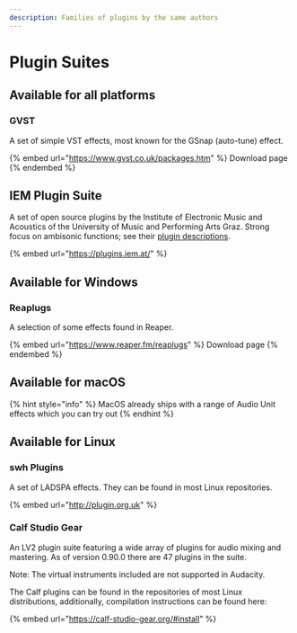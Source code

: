 ```yaml
---
description: Families of plugins by the same authors
---
```


# Plugin Suites

## Available for all platforms

### GVST

A set of simple VST effects, most known for the GSnap (auto-tune) effect.

{% embed url="https://www.gvst.co.uk/packages.htm" %}
Download page
{% endembed %}

## IEM Plugin Suite

A set of open source plugins by the Institute of Electronic Music and Acoustics of the University of Music and Performing Arts Graz. Strong focus on ambisonic functions; see their [plugin descriptions](https://plugins.iem.at/docs/plugindescriptions/).&#x20;

{% embed url="https://plugins.iem.at/" %}

## Available for Windows

### Reaplugs

A selection of some effects found in Reaper.&#x20;

{% embed url="https://www.reaper.fm/reaplugs" %}
Download page
{% endembed %}

## Available for macOS

{% hint style="info" %}
MacOS already ships with a range of Audio Unit effects which you can try out
{% endhint %}

## Available for Linux

### swh Plugins

A set of LADSPA effects. They can be found in most Linux repositories.

{% embed url="http://plugin.org.uk" %}

### Calf Studio Gear

An LV2 plugin suite featuring a wide array of plugins for audio mixing and mastering. As of version 0.90.0 there are 47 plugins in the suite.

Note: The virtual instruments included are not supported in Audacity.

The Calf plugins can be found in the repositories of most Linux distributions, additionally, compilation instructions can be found here:&#x20;

{% embed url="https://calf-studio-gear.org/#install" %}

